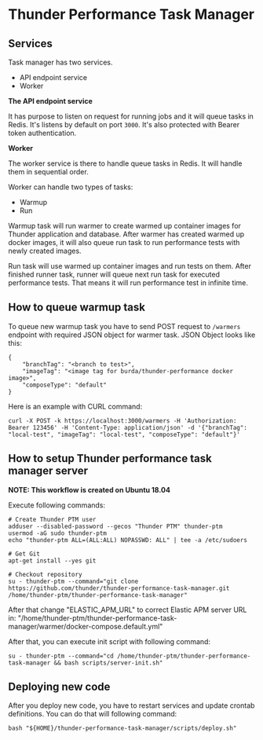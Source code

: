 # Thunder Performance Task Manager

## Services

Task manager has two services.

- API endpoint service
- Worker

**The API endpoint service**

It has purpose to listen on request for running jobs and it will queue tasks in Redis. It's listens by default on port `3000`. It's also protected with Bearer token authentication.

**Worker**

The worker service is there to handle queue tasks in Redis. It will handle them in sequential order.

Worker can handle two types of tasks:

- Warmup
- Run

Warmup task will run warmer to create warmed up container images for Thunder application and database. After warmer has created warmed up docker images, it will also queue run task to run performance tests with newly created images.

Run task will use warmed up container images and run tests on them. After finished runner task, runner will queue next run task for executed performance tests. That means it will run performance test in infinite time.

## How to queue warmup task

To queue new warmup task you have to send POST request to `/warmers` endpoint with required JSON object for warmer task. JSON Object looks like this:

```
{
	"branchTag": "<branch to test>",
	"imageTag": "<image tag for burda/thunder-performance docker image>",
	"composeType": "default"
}
```

Here is an example with CURL command:

```
curl -X POST -k https://localhost:3000/warmers -H 'Authorization: Bearer 123456' -H 'Content-Type: application/json' -d '{"branchTag": "local-test", "imageTag": "local-test", "composeType": "default"}'
```

## How to setup Thunder performance task manager server

**NOTE: This workflow is created on Ubuntu 18.04**

Execute following commands:

```
# Create Thunder PTM user
adduser --disabled-password --gecos "Thunder PTM" thunder-ptm
usermod -aG sudo thunder-ptm
echo "thunder-ptm ALL=(ALL:ALL) NOPASSWD: ALL" | tee -a /etc/sudoers

# Get Git
apt-get install --yes git

# Checkout repository
su - thunder-ptm --command="git clone https://github.com/thunder/thunder-performance-task-manager.git /home/thunder-ptm/thunder-performance-task-manager"
```

After that change "ELASTIC_APM_URL" to correct Elastic APM server URL in: "/home/thunder-ptm/thunder-performance-task-manager/warmer/docker-compose.default.yml"

After that, you can execute init script with following command:

```
su - thunder-ptm --command="cd /home/thunder-ptm/thunder-performance-task-manager && bash scripts/server-init.sh"
```

## Deploying new code

After you deploy new code, you have to restart services and update crontab definitions. You can do that will following command:

```
bash "${HOME}/thunder-performance-task-manager/scripts/deploy.sh"
```
